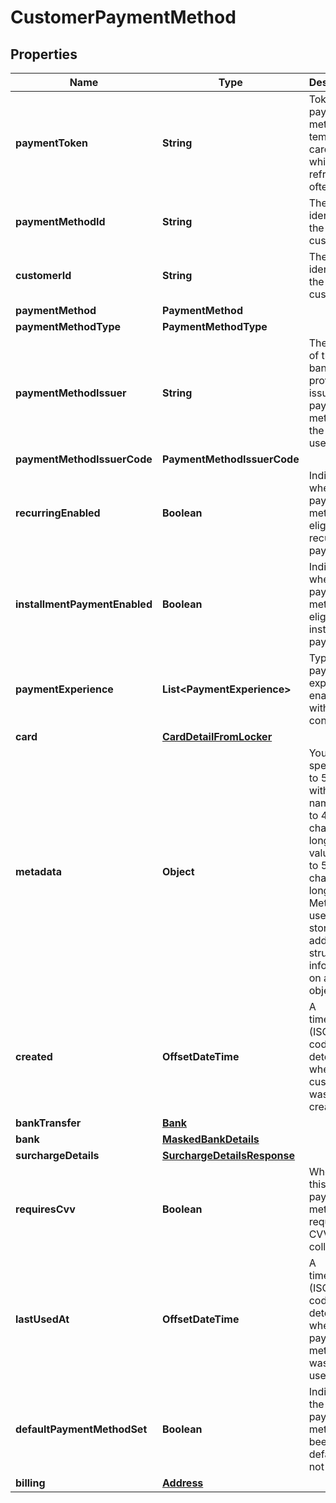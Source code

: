 

# CustomerPaymentMethod


## Properties

| Name | Type | Description | Notes |
|------------ | ------------- | ------------- | -------------|
|**paymentToken** | **String** | Token for payment method in temporary card locker which gets refreshed often |  |
|**paymentMethodId** | **String** | The unique identifier of the customer. |  |
|**customerId** | **String** | The unique identifier of the customer. |  |
|**paymentMethod** | **PaymentMethod** |  |  |
|**paymentMethodType** | **PaymentMethodType** |  |  [optional] |
|**paymentMethodIssuer** | **String** | The name of the bank/ provider issuing the payment method to the end user |  [optional] |
|**paymentMethodIssuerCode** | **PaymentMethodIssuerCode** |  |  [optional] |
|**recurringEnabled** | **Boolean** | Indicates whether the payment method is eligible for recurring payments |  |
|**installmentPaymentEnabled** | **Boolean** | Indicates whether the payment method is eligible for installment payments |  |
|**paymentExperience** | **List&lt;PaymentExperience&gt;** | Type of payment experience enabled with the connector |  [optional] |
|**card** | [**CardDetailFromLocker**](CardDetailFromLocker.md) |  |  [optional] |
|**metadata** | **Object** | You can specify up to 50 keys, with key names up to 40 characters long and values up to 500 characters long. Metadata is useful for storing additional, structured information on an object. |  [optional] |
|**created** | **OffsetDateTime** | A timestamp (ISO 8601 code) that determines when the customer was created |  [optional] |
|**bankTransfer** | [**Bank**](Bank.md) |  |  [optional] |
|**bank** | [**MaskedBankDetails**](MaskedBankDetails.md) |  |  [optional] |
|**surchargeDetails** | [**SurchargeDetailsResponse**](SurchargeDetailsResponse.md) |  |  [optional] |
|**requiresCvv** | **Boolean** | Whether this payment method requires CVV to be collected |  |
|**lastUsedAt** | **OffsetDateTime** | A timestamp (ISO 8601 code) that determines when the payment method was last used |  [optional] |
|**defaultPaymentMethodSet** | **Boolean** | Indicates if the payment method has been set to default or not |  |
|**billing** | [**Address**](Address.md) |  |  [optional] |



